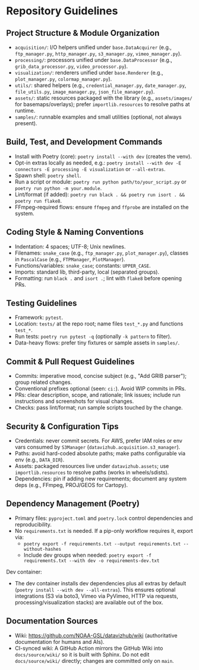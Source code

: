# Repository Guidelines

## Project Structure & Module Organization
- `acquisition/`: I/O helpers unified under `base.DataAcquirer` (e.g., `ftp_manager.py`, `http_manager.py`, `s3_manager.py`, `vimeo_manager.py`).
- `processing/`: processors unified under `base.DataProcessor` (e.g., `grib_data_processor.py`, `video_processor.py`).
- `visualization/`: renderers unified under `base.Renderer` (e.g., `plot_manager.py`, `colormap_manager.py`).
- `utils/`: shared helpers (e.g., `credential_manager.py`, `date_manager.py`, `file_utils.py`, `image_manager.py`, `json_file_manager.py`).
- `assets/`: static resources packaged with the library (e.g., `assets/images/` for basemaps/overlays); prefer `importlib.resources` to resolve paths at runtime.
- `samples/`: runnable examples and small utilities (optional, not always present).

## Build, Test, and Development Commands
- Install with Poetry (core): `poetry install --with dev` (creates the venv).
- Opt-in extras locally as needed, e.g.: `poetry install --with dev -E connectors -E processing -E visualization` or `--all-extras`.
- Spawn shell: `poetry shell`.
- Run a script or module: `poetry run python path/to/your_script.py` or `poetry run python -m your.module`.
- Lint/format (if added): `poetry run black . && poetry run isort . && poetry run flake8`.
- FFmpeg-required flows: ensure `ffmpeg` and `ffprobe` are installed on the system.

## Coding Style & Naming Conventions
- Indentation: 4 spaces; UTF-8; Unix newlines.
- Filenames: `snake_case` (e.g., `ftp_manager.py`, `plot_manager.py`), classes in `PascalCase` (e.g., `FTPManager`, `PlotManager`).
- Functions/variables: `snake_case`; constants: `UPPER_CASE`.
- Imports: standard lib, third-party, local (separated groups).
- Formatting: run `black .` and `isort .`; lint with `flake8` before opening PRs.

## Testing Guidelines
- Framework: `pytest`.
- Location: `tests/` at the repo root; name files `test_*.py` and functions `test_*`.
- Run tests: `poetry run pytest -q` (optionally `-k pattern` to filter).
- Data-heavy flows: prefer tiny fixtures or sample assets in `samples/`.

## Commit & Pull Request Guidelines
- Commits: imperative mood, concise subject (e.g., "Add GRIB parser"); group related changes.
- Conventional prefixes optional (seen: `ci:`). Avoid WIP commits in PRs.
- PRs: clear description, scope, and rationale; link issues; include run instructions and screenshots for visual changes.
- Checks: pass lint/format; run sample scripts touched by the change.

## Security & Configuration Tips
- Credentials: never commit secrets. For AWS, prefer IAM roles or env vars consumed by `S3Manager` (`datavizhub.acquisition.s3_manager`).
- Paths: avoid hard-coded absolute paths; make paths configurable via env (e.g., `DATA_DIR`).
- Assets: packaged resources live under `datavizhub.assets`; use `importlib.resources` to resolve paths (works in wheels/sdists).
- Dependencies: pin if adding new requirements; document any system deps (e.g., FFmpeg, PROJ/GEOS for Cartopy).

## Dependency Management (Poetry)
- Primary files: `pyproject.toml` and `poetry.lock` control dependencies and reproducibility.
- No `requirements.txt` is needed. If a pip-only workflow requires it, export via:
  - `poetry export -f requirements.txt --output requirements.txt --without-hashes`
  - Include dev groups when needed: `poetry export -f requirements.txt --with dev -o requirements-dev.txt`

Dev container:
- The dev container installs dev dependencies plus all extras by default (`poetry install --with dev --all-extras`). This ensures optional integrations (S3 via boto3, Vimeo via PyVimeo, HTTP via requests, processing/visualization stacks) are available out of the box.

## Documentation Sources
- Wiki: https://github.com/NOAA-GSL/datavizhub/wiki (authoritative documentation for humans and AIs).
- CI-synced wiki: A GitHub Action mirrors the GitHub Wiki into `docs/source/wiki/` so it is built with Sphinx. Do not edit `docs/source/wiki/` directly; changes are committed only on `main`.
